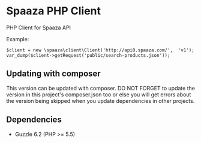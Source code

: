 # Spaaza PHP Client #

PHP Client for Spaaza API

Example:

    $client = new \spaaza\client\Client('http://api0.spaaza.com/',  'v1');
    var_dump($client->getRequest('public/search-products.json'));

## Updating with composer ##

This version can be updated with composer. DO NOT FORGET to update the version in this project's composer.json too
or else you will get errors about the version being skipped when you update dependencies in other projects.

## Dependencies ##

* Guzzle 6.2 (PHP >= 5.5)
